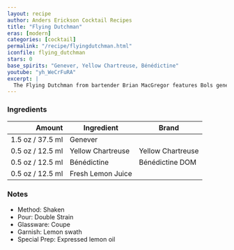 ```yaml
---
layout: recipe
author: Anders Erickson Cocktail Recipes
title: "Flying Dutchman"
eras: [modern]
categories: [cocktail]
permalink: "/recipe/flyingdutchman.html"
iconfile: flying_dutchman
stars: 0
base_spirits: "Genever, Yellow Chartreuse, Bénédictine"
youtube: "yh_WeCrFuRA"
excerpt: |
  The Flying Dutchman from bartender Brian MacGregor features Bols genever, Benedictine and yellow Chartreuse. It’s easy to make but complex in flavor.
---
```


### Ingredients

| Amount | Ingredient        | Brand             |
| -----: | ----------------- | ----------------- |
| 1.5 oz / 37.5 ml | Genever           |
| 0.5 oz / 12.5 ml | Yellow Chartreuse | Yellow Chartreuse |
| 0.5 oz / 12.5 ml | Bénédictine       | Bénédictine DOM   |
| 0.5 oz / 12.5 ml | Fresh Lemon Juice |

### Notes

- Method: Shaken
- Pour: Double Strain
- Glassware: Coupe
- Garnish: Lemon swath
- Special Prep: Expressed lemon oil
